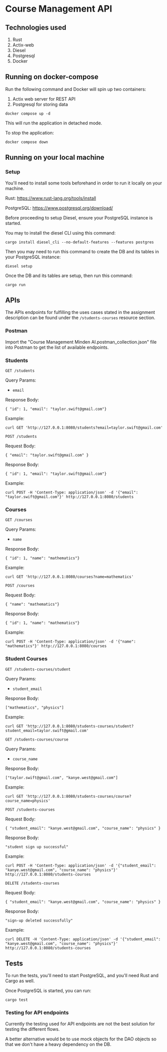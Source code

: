# Course Management API

## Technologies used
1) Rust
2) Actix-web
3) Diesel
4) Postgresql
5) Docker

## Running on docker-compose

Run the following command and Docker will spin up two containers:
1) Actix web server for REST API
2) Postgresql for storing data

```
docker compose up -d
```
This will run the application in detached mode.

To stop the application:
```
docker compose down
```

## Running on your local machine
### Setup
You'll need to install some tools beforehand in order to run it locally on your machine.

Rust: https://www.rust-lang.org/tools/install

PostgreSQL: https://www.postgresql.org/download/

Before proceeding to setup Diesel, ensure your PostgreSQL instance is started.

You may to install the diesel CLI using this command:
```
cargo install diesel_cli --no-default-features --features postgres
```

Then you may need to run this command to create the DB and its tables in your PostgreSQL instance:
```
diesel setup
```

Once the DB and its tables are setup, then run this command:
```
cargo run
```

## APIs

The APIs endpoints for fulfilling the uses cases stated in the assignment description can be found under the `/students-courses` resource section.


### Postman
Import the "Course Management Minden AI.postman_collection.json" file into Postman to get the list of available endpoints.


### Students

`GET /students`

Query Params:
 - `email`

Response Body:
```
{ "id": 1, "email": "taylor.swift@gmail.com"}
```

Example:
```
curl GET 'http://127.0.0.1:8080/students?email=taylor.swift@gmail.com'
```


`POST /students`

Request Body:
```
{ "email": "taylor.swift@gmail.com" }
```
Response Body:
```
{ "id": 1, "email": "taylor.swift@gmail.com"}
```

Example:
```
curl POST -H 'Content-Type: application/json' -d '{"email": "taylor.swift@gmail.com"}' http://127.0.0.1:8080/students
```

### Courses
`GET /courses`

Query Params:
- `name`

Response Body:
```
{ "id": 1, "name": "mathematics"}
```

Example:
```
curl GET 'http://127.0.0.1:8080/courses?name=mathematics'
```


`POST /courses`

Request Body:
```
{ "name": "mathematics"}
```
Response Body:
```
{ "id": 1, "name": "mathematics"}
```

Example:
```
curl POST -H 'Content-Type: application/json' -d '{"name": "mathematics"}' http://127.0.0.1:8080/courses
```

### Student Courses
`GET /students-courses/student`

Query Params:
- `student_email`

Response Body:
```
["mathematics", "physics"]
```

Example:
```
curl GET 'http://127.0.0.1:8080/students-courses/student?student_email=taylor.swift@gmail.com'
```

`GET /students-courses/course`

Query Params:
- `course_name`

Response Body:
```
["taylor.swift@gmail.com", "kanye.west@gmail.com"]
```

Example:
```
curl GET 'http://127.0.0.1:8080/students-courses/course?course_name=physics'
```

`POST /students-courses`

Request Body:
```
{ "student_email": "kanye.west@gmail.com", "course_name": "physics" }
```
Response Body:
```
"student sign up successful"
```

Example:
```
curl POST -H 'Content-Type: application/json' -d '{"student_email": "kanye.west@gmail.com", "course_name": "physics"}' http://127.0.0.1:8080/students-courses
```

`DELETE /students-courses`

Request Body:
```
{ "student_email": "kanye.west@gmail.com", "course_name": "physics" }
```
Response Body:
```
"sign-up deleted successfully"
```

Example:
```
curl DELETE -H 'Content-Type: application/json' -d '{"student_email": "kanye.west@gmail.com", "course_name": "physics"}' http://127.0.0.1:8080/students-courses
```

## Tests

To run the tests, you'll need to start PostgreSQL, and you'll need Rust and Cargo as well.

Once PostgreSQL is started, you can run:
```
cargo test
```

### Testing for API endpoints
Currently the testing used for API endpoints are not the best solution for testing the different flows.

A better alternative would be to use mock objects for the DAO objects so that we don't have a heavy dependency on the DB.